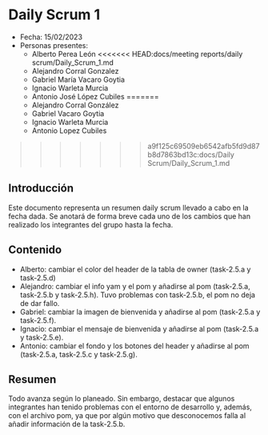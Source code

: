 # Daily Scrum 1
- Fecha: 15/02/2023
- Personas presentes:
    - Alberto Perea León
<<<<<<< HEAD:docs/meeting reports/daily scrum/Daily_Scrum_1.md
    - Alejandro Corral Gonzalez
    - Gabriel María Vacaro Goytia
    - Ignacio Warleta Murcia
    - Antonio José López Cubiles
=======
    - Alejandro Corral González
    - Gabriel Vacaro Goytia
    - Ignacio Warleta Murcia
    - Antonio Lopez Cubiles
>>>>>>> a9f125c69509eb6542afb5fd9d87b8d7863bd13c:docs/Daily Scrum/Daily_Scrum_1.md


## Introducción
Este documento representa un resumen daily scrum llevado a cabo en la fecha dada. Se anotará de forma breve cada uno de los cambios que han realizado los integrantes del grupo hasta la fecha.

## Contenido

- Alberto: cambiar el color del header de la tabla de owner (task-2.5.a y task-2.5.d)
- Alejandro: cambiar el info yam y el pom y añadirse al pom (task-2.5.a, task-2.5.b y task-2.5.h). Tuvo problemas con task-2.5.b, el pom no deja de dar fallo.
- Gabriel: cambiar la imagen de bienvenida y añadirse al pom (task-2.5.a y task-2.5.f).
- Ignacio: cambiar el mensaje de bienvenida y añadirse al pom (task-2.5.a y task-2.5.e).
- Antonio: cambiar el fondo y los botones del header y añadirse al pom (task-2.5.a, task-2.5.c y task-2.5.g).

## Resumen
Todo avanza según lo planeado. Sin embargo, destacar que algunos integrantes han tenido problemas con el entorno de desarrollo y, además, con el archivo pom, ya que por algún motivo que desconocemos falla al añadir información de la task-2.5.b.
